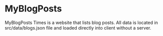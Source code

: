 # MyBlogPosts
MyBlogPosts Times is a website that lists blog posts. All data is located in src/data/blogs.json file and loaded directly into client without a server.
